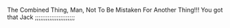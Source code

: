 The Combined Thing, Man, Not To Be Mistaken For Another Thing!!! You got that Jack ;;;;;;;;;;;;;;;;;;;;;;
